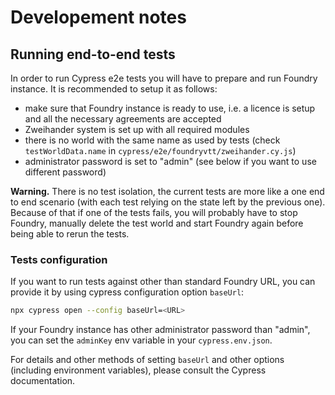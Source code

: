 # Developement notes

## Running end-to-end tests
In order to run Cypress e2e tests you will have to prepare and run Foundry
instance. It is recommended to setup it as follows:
- make sure that Foundry instance is ready to use, i.e. a licence is setup and
  all the necessary agreements are accepted
- Zweihander system is set up with all required modules
- there is no world with the same name as used by tests (check
  `testWorldData.name` in `cypress/e2e/foundryvtt/zweihander.cy.js`)
- administrator password is set to "admin" (see below if you want to use
  different password)

**Warning.** There is no test isolation, the current tests are more like a one
end to end scenario (with each test relying on the state left by the previous
one). Because of that if one of the tests fails, you will probably have to stop
Foundry, manually delete the test world and start Foundry again before being
able to rerun the tests.

### Tests configuration
If you want to run tests against other than standard Foundry URL, you can
provide it by using cypress configuration option `baseUrl`:
```sh
npx cypress open --config baseUrl=<URL>
```

If your Foundry instance has other administrator password than "admin", you can
set the `adminKey` env variable in your `cypress.env.json`.

For details and other methods of setting `baseUrl` and other options (including
environment variables), please consult the Cypress documentation.